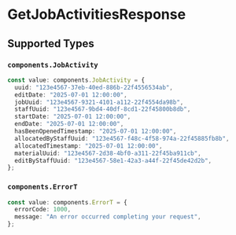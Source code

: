 # GetJobActivitiesResponse


## Supported Types

### `components.JobActivity`

```typescript
const value: components.JobActivity = {
  uuid: "123e4567-37eb-40ed-886b-22f4556534ab",
  editDate: "2025-07-01 12:00:00",
  jobUuid: "123e4567-9321-4101-a112-22f4554da98b",
  staffUuid: "123e4567-9bd4-40df-8cd1-22f45800b8db",
  startDate: "2025-07-01 12:00:00",
  endDate: "2025-07-01 12:00:00",
  hasBeenOpenedTimestamp: "2025-07-01 12:00:00",
  allocatedByStaffUuid: "123e4567-f48c-4f58-974a-22f45885fb8b",
  allocatedTimestamp: "2025-07-01 12:00:00",
  materialUuid: "123e4567-2d38-4bf0-a311-22f45ba911cb",
  editByStaffUuid: "123e4567-58e1-42a3-a44f-22f45de42d2b",
};
```

### `components.ErrorT`

```typescript
const value: components.ErrorT = {
  errorCode: 1000,
  message: "An error occurred completing your request",
};
```

